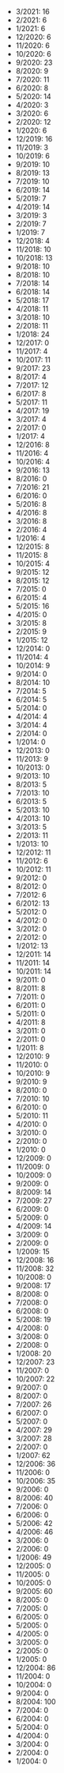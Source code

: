 *  3/2021: 16
*  2/2021: 6
*  1/2021: 6
*  12/2020: 6
*  11/2020: 6
*  10/2020: 6
*  9/2020: 23
*  8/2020: 9
*  7/2020: 11
*  6/2020: 8
*  5/2020: 14
*  4/2020: 3
*  3/2020: 6
*  2/2020: 12
*  1/2020: 6
*  12/2019: 16
*  11/2019: 3
*  10/2019: 6
*  9/2019: 10
*  8/2019: 13
*  7/2019: 10
*  6/2019: 14
*  5/2019: 7
*  4/2019: 14
*  3/2019: 3
*  2/2019: 7
*  1/2019: 7
*  12/2018: 4
*  11/2018: 10
*  10/2018: 13
*  9/2018: 10
*  8/2018: 10
*  7/2018: 14
*  6/2018: 14
*  5/2018: 17
*  4/2018: 11
*  3/2018: 10
*  2/2018: 11
*  1/2018: 24
*  12/2017: 0
*  11/2017: 4
*  10/2017: 11
*  9/2017: 23
*  8/2017: 4
*  7/2017: 12
*  6/2017: 8
*  5/2017: 11
*  4/2017: 19
*  3/2017: 4
*  2/2017: 0
*  1/2017: 4
*  12/2016: 8
*  11/2016: 4
*  10/2016: 4
*  9/2016: 13
*  8/2016: 0
*  7/2016: 21
*  6/2016: 0
*  5/2016: 8
*  4/2016: 8
*  3/2016: 8
*  2/2016: 4
*  1/2016: 4
*  12/2015: 8
*  11/2015: 8
*  10/2015: 4
*  9/2015: 12
*  8/2015: 12
*  7/2015: 0
*  6/2015: 4
*  5/2015: 16
*  4/2015: 0
*  3/2015: 8
*  2/2015: 9
*  1/2015: 12
*  12/2014: 0
*  11/2014: 4
*  10/2014: 9
*  9/2014: 0
*  8/2014: 10
*  7/2014: 5
*  6/2014: 5
*  5/2014: 0
*  4/2014: 4
*  3/2014: 4
*  2/2014: 0
*  1/2014: 0
*  12/2013: 0
*  11/2013: 9
*  10/2013: 0
*  9/2013: 10
*  8/2013: 5
*  7/2013: 10
*  6/2013: 5
*  5/2013: 10
*  4/2013: 10
*  3/2013: 5
*  2/2013: 11
*  1/2013: 10
*  12/2012: 11
*  11/2012: 6
*  10/2012: 11
*  9/2012: 0
*  8/2012: 0
*  7/2012: 6
*  6/2012: 13
*  5/2012: 0
*  4/2012: 0
*  3/2012: 0
*  2/2012: 0
*  1/2012: 13
*  12/2011: 14
*  11/2011: 14
*  10/2011: 14
*  9/2011: 0
*  8/2011: 8
*  7/2011: 0
*  6/2011: 0
*  5/2011: 0
*  4/2011: 8
*  3/2011: 0
*  2/2011: 0
*  1/2011: 8
*  12/2010: 9
*  11/2010: 0
*  10/2010: 9
*  9/2010: 9
*  8/2010: 0
*  7/2010: 10
*  6/2010: 0
*  5/2010: 11
*  4/2010: 0
*  3/2010: 0
*  2/2010: 0
*  1/2010: 0
*  12/2009: 0
*  11/2009: 0
*  10/2009: 0
*  9/2009: 0
*  8/2009: 14
*  7/2009: 27
*  6/2009: 0
*  5/2009: 0
*  4/2009: 14
*  3/2009: 0
*  2/2009: 0
*  1/2009: 15
*  12/2008: 16
*  11/2008: 32
*  10/2008: 0
*  9/2008: 17
*  8/2008: 0
*  7/2008: 0
*  6/2008: 0
*  5/2008: 19
*  4/2008: 0
*  3/2008: 0
*  2/2008: 0
*  1/2008: 20
*  12/2007: 23
*  11/2007: 0
*  10/2007: 22
*  9/2007: 0
*  8/2007: 0
*  7/2007: 26
*  6/2007: 0
*  5/2007: 0
*  4/2007: 29
*  3/2007: 28
*  2/2007: 0
*  1/2007: 62
*  12/2006: 36
*  11/2006: 0
*  10/2006: 35
*  9/2006: 0
*  8/2006: 40
*  7/2006: 0
*  6/2006: 0
*  5/2006: 42
*  4/2006: 46
*  3/2006: 0
*  2/2006: 0
*  1/2006: 49
*  12/2005: 0
*  11/2005: 0
*  10/2005: 0
*  9/2005: 60
*  8/2005: 0
*  7/2005: 0
*  6/2005: 0
*  5/2005: 0
*  4/2005: 0
*  3/2005: 0
*  2/2005: 0
*  1/2005: 0
*  12/2004: 86
*  11/2004: 0
*  10/2004: 0
*  9/2004: 0
*  8/2004: 100
*  7/2004: 0
*  6/2004: 0
*  5/2004: 0
*  4/2004: 0
*  3/2004: 0
*  2/2004: 0
*  1/2004: 0